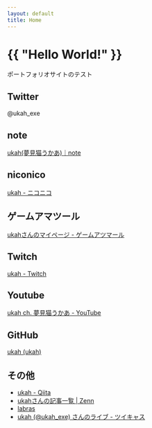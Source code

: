 ```yaml
---
layout: default
title: Home
---
```

# {{ "Hello World!" }}

ポートフォリオサイトのテスト

## Twitter
@ukah_exe

## note
[ukah(夢見猫うかあ)｜note](https://note.com/ukah)

## niconico
[ukah - ニコニコ](https://www.nicovideo.jp/user/3471145)

## ゲームアマツール
[ukahさんのマイページ - ゲームアツマール](https://game.nicovideo.jp/atsumaru/users/3471145)

## Twitch
[ukah - Twitch](https://www.twitch.tv/ukah)

## Youtube
[ukah ch. 夢見猫うかあ - YouTube](https://www.youtube.com/@ukahch)

## GitHub
[ukah (ukah)](https://github.com/ukah)

## その他
- [ukah - Qiita](https://qiita.com/ukah)
- [ukahさんの記事一覧 | Zenn](https://zenn.dev/ukah)
- [labras](https://lapras.com/public/0UGPKD1)
- [ukah (@ukah_exe) さんのライブ - ツイキャス](https://twitcasting.tv/ukah_exe)